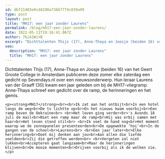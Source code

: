 ```yaml
---
id: dbf21403e9cd4290a73667774c039a99
type: post
layout: post
title: "MH17: een jaar zonder Laurens"
permalink: /blog/mh17-een-jaar-zonder-laurens/
date: 2022-05-11T19:16:41.067Z
author: 7biA1WiYB
excerpt: "Dichttalenten Thijs (17), Anne-Thaya en Joosje (beiden 16) van het Geert Groote College in Amsterdam publiceren deze zomer elke zaterdag een gedicht op Sevendays.nl over een nieuwsonderwerp. Hun leraar Laurens van der Graaff (30) kwam een jaar geleden om bij de MH17-vliegramp. Anne-Thaya schreef een gedicht over de ramp, de herinneringen en het gemis.   "
seo:
  description: "MH17: een jaar zonder Laurens"
  title: "MH17: een jaar zonder Laurens"
---
```

Dichttalenten Thijs (17), Anne-Thaya en Joosje (beiden 16) van het Geert Groote College in Amsterdam publiceren deze zomer elke zaterdag een gedicht op Sevendays.nl over een nieuwsonderwerp. Hun leraar Laurens van der Graaff (30) kwam een jaar geleden om bij de MH17-vliegramp. Anne-Thaya schreef een gedicht over de ramp, de herinneringen en het gemis.   

    <p><strong>MH17</strong><br><br>Ik zat aan het ontbijt<br>In een hotel langs de weg<br>De tv lichtte op<br>En het nieuws kwam voorbij<br>Een ramp boven de Oekraïne<br> <br>Het leven ging verder<br>'s Avonds 18 juli de mail<br>Niet een ramp maar de ramp<br>Hij was erbij samen met haar<br>Het leven stond stil<br> <br>Ik voel de hand nog<br>Het moment waarop we de zonnepanelen presenteerden<br>De opgewekte ‘hoi'<br>In de gangen van de school<br>Laurens<br> <br>Een jaar later<br>Elke herinnering<br>Doet mij denken aan jou<br>Aan allen die liefde voelden<br>Zij die getroffen werden<br> <br>Vergeten zal niet lukken<br>Accepteren gaat langzaam<br>Maar de herinneringen blijven<br>De mooie momenten<br>Drijven voorbij als ik de wolken zie.</p>  
